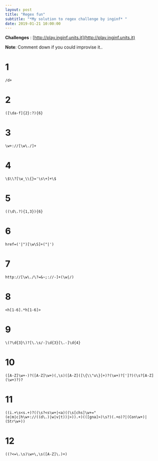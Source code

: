 ```yaml
---
layout: post
title: "Regex fun"
subtitle: "*My solution to regex challenge by inginf* "
date: 2019-01-21 10:00:00
---
```


**Challenges** : [http://play.inginf.units.it](http://play.inginf.units.it)

**Note**: Comment down if you could improvise it..

# 1

    /d+

# 2

    ([\da-f]{2}:?){6}

# 3

    \w+://[\w\./]+

# 4

    \$\\?[\w_\\{}='\s\+]+\$

# 5

    ((\d\.?){1,3}){6}

# 6

    href=('|")[\w\S]+("|')

# 7

    http://[\w\./\?=&~;://-]+(\w|/)

# 8

    <h[1-6].*h[1-6]>

# 9

    \(?\d{3}\)?[\.\s/-]\d{3}[\.-]\d{4}

# 10

    ([A-Z]\w+-)?([A-Z]\w+)(,\s)([A-Z]([\{\\"u\}]+)?(\w+)?[']?)(\s?[A-Z](\w+)?)?


# 11

    ((i.+\s<s.+)?((\s?<s\w+|<a)((\s[chs]\w+="(e|m|c|h\w+://((d\.)|w|v|t))|>)).+)(([gna]>)\s?)(.+o)?|(Con\w+)|(Str\w+))

# 12

    ((?<=\.\s)\w+\,\s([A-Z]\.)+)
